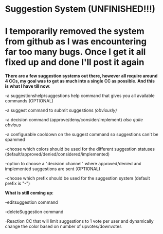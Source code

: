 # Suggestion System (UNFINISHED!!!)
# I temporarily removed the system from github as I was encountering far too many bugs. Once I get it all fixed up and done I'll post it again

**There are a few suggestion systems out there, however all require around 4 CCs, my goal was to get as much into a single CC as possible. And this is what I have till now:**

-a suggestionshelp/suggestions help command that gives you all available commands (OPTIONAL)

-a suggest command to submit suggestions *(obviously)*

-a decision command (approve/deny/consider/implement) *also quite obvious*

-a configurable cooldown on the suggest command so suggestions can't be spammed

-choose which colors should be used for the different suggestion statuses (default/approved/denied/considered/implemented)

-option to choose a "decision channel" where approved/denied and implemented suggestions are sent (OPTIONAL)

-choose which prefix should be used for the suggestion system (default prefix is "-")

**What is still coming up:**

-editsuggestion command

-deleteSuggestion command

-Reaction CC that will limit suggestions to 1 vote per user and dynamically change the color based on number of upvotes/downvotes
